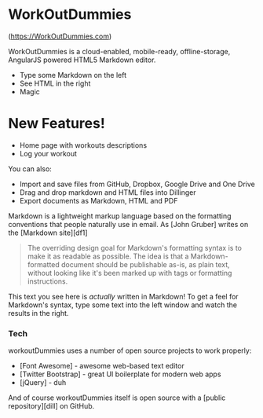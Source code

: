 # WorkOutDummies

(https://WorkOutDummies.com)

WorkOutDummies is a cloud-enabled, mobile-ready, offline-storage, AngularJS powered HTML5 Markdown editor.

  - Type some Markdown on the left
  - See HTML in the right
  - Magic

# New Features!

  - Home page with workouts descriptions
  - Log your workout


You can also:
  - Import and save files from GitHub, Dropbox, Google Drive and One Drive
  - Drag and drop markdown and HTML files into Dillinger
  - Export documents as Markdown, HTML and PDF

Markdown is a lightweight markup language based on the formatting conventions that people naturally use in email.  As [John Gruber] writes on the [Markdown site][df1]

> The overriding design goal for Markdown's
> formatting syntax is to make it as readable
> as possible. The idea is that a
> Markdown-formatted document should be
> publishable as-is, as plain text, without
> looking like it's been marked up with tags
> or formatting instructions.

This text you see here is *actually* written in Markdown! To get a feel for Markdown's syntax, type some text into the left window and watch the results in the right.

### Tech

workoutDummies  uses a number of open source projects to work properly:


* [Font Awesome] - awesome web-based text editor
* [Twitter Bootstrap] - great UI boilerplate for modern web apps
* [jQuery] - duh

And of course workoutDummies itself is open source with a [public repository][dill]
 on GitHub.